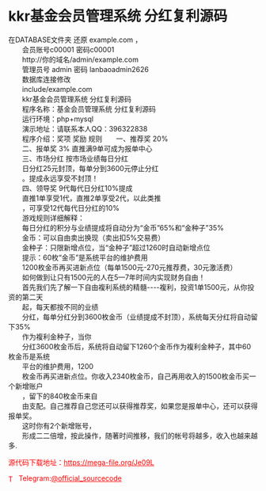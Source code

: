 # kkr基金会员管理系统 分红复利源码

在DATABASE文件夹 还原 example.com ，<br>　　会员账号c00001 密码c00001<br>　　http://你的域名/admin/example.com<br>　　管理员号 admin 密码 lanbaoadmin2626<br>　　数据库连接修改<br>　　include/example.com<br>　　kkr基金会员管理系统 分红复利源码<br>　　程序名称：基金会员管理系统 分红复利源码<br>　　运行环境：php+mysql<br>　　演示地址：请联系本人QQ：396322838<br>　　程序介绍：奖项 奖励 规则　　一、推荐奖 20%<br>　　二、报单奖 3% 直推满9单可成为报单中心<br>　　三、市场分红 按市场业绩每日分红<br>　　日分红25元封顶，每单分到3600元停止分红<br>　　。提成永远享受不封顶！<br>　　四、领导奖 9代每代日分红10%提成<br>　　直推1单享受1代，直推2单享受2代，以此类推<br>　　，可享受12代每代日分红的10%<br>　　游戏规则详细解释：<br>　　每日分红的积分与业绩提成将自动分为“金币”65%和“金种子”35%<br>　　金币：可以自由卖出换现（卖出扣5%交易费）<br>　　金种子：只限新增点位，当“金种子”超过1260时自动新增点位<br>　　提示：60枚“金币”是系统平台的维护费用<br>　　1200枚金币再买进新点位（每单1500元-270元推荐费，30元激活费）<br>　　如何做到让只有1500元的人在5—7年时间内实现财务自由！<br>　　首先我们先了解一下自由複利系统的精髓----複利，投资1单1500元，从你投资的第二天<br>　　起，每天都按不同的业绩<br>　　分红，每单分红分到3600枚金币（业绩提成不封顶），系统每天分红将自动留下35%<br>　　作为複利金种子，当你<br>　　分红3600枚金币后，系统将自动留下1260个金币作为複利金种子，其中60枚金币是系统<br>　　平台的维护费用，1200<br>　　枚金币再买进新点位。你收入2340枚金币，自己再用收入的1500枚金币买一个新增账户<br>　　，留下的840枚金币来自<br>　　由支配。自己推荐自己您还可以获得推荐奖，如果您是报单中心，还可以获得报单奖。<br>　　这时你有2个新增账号，<br>　　形成二二倍增，按此操作，随著时间推移，我们的帐号将越多，收入也越来越多.<br>


<p style="color: red;">源代码下载地址：<a href="https://mega-file.org/Je09L" style="color: red;">https://mega-file.org/Je09L</a></p><p style="color: red;"><img src="https://cdn-icons-png.flaticon.com/512/2111/2111646.png" alt="Telegram Icon" style="width: 16px; vertical-align: middle; margin-right: 5px;">Telegram:<a href="https://t.me/official_sourcecode" style="color: red;">@official_sourcecode</a></p>